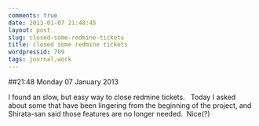 ```yaml
---
comments: true
date: 2013-01-07 21:48:45
layout: post
slug: closed-some-redmine-tickets
title: closed some redmine tickets
wordpressid: 709
tags: journal,work
---
```


##21:48 Monday 07 January 2013

I found an slow, but easy way to close redmine tickets.   Today I asked about some that have been lingering from the beginning of the project, and Shirata-san said those features are no longer needed.  Nice(?)
